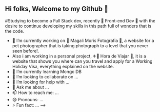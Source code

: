 ## Hi folks, Welcome to my Github 👋

#Studying to become a Full Stack dev, recently 🙌 Front-end Dev 🙌 with the desire to continue developing my skills in this path full of wonders that is the code.



- 🔭 I’m currently working on 📸 Magali Moris Fotografia 📸, a website for a pet photographer that is taking photograph to a level that you never seen before!. 
- Also i am working in a personal project, ✈🛫 Hora de Viajar 🛫, it is a website that shows you where can you travel and apply for a Working Holiday Visa, everything explained on the website.
- 🌱 I’m currently learning Mongo DB
- 👯 I’m looking to collaborate on ...
- 🤔 I’m looking for help with ...
- 💬 Ask me about ...
- 📫 How to reach me: ...
- 😄 Pronouns: ...
- ⚡ Fun fact: ...
-->
